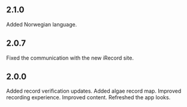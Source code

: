 ## 2.1.0

Added Norwegian language.

## 2.0.7

Fixed the communication with the new iRecord site.

## 2.0.0

Added record verification updates.
Added algae record map.
Improved recording experience.
Improved content.
Refreshed the app looks.
